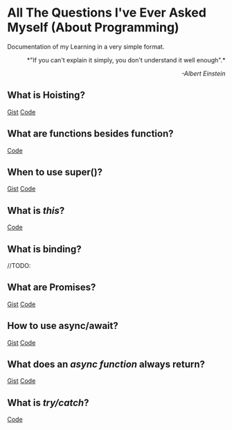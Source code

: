 # All The Questions I've Ever Asked Myself (About Programming)

Documentation of my Learning in a very simple format.

<p align="right">*"If you can't explain it simply, you don't understand it well enough".*</p>
<p align="right"><i>-Albert Einstein</i></p>

## What is Hoisting?
[Gist](https://gist.github.com/florianmaxim/d3080928e36a150f725dd85b7f52943f)
[Code](https://codesandbox.io/s/0o392r91v)

## What are functions besides function?
[Code](https://codesandbox.io/s/wwl27355zk)

## When to use super()?
[Gist](https://gist.github.com/florianmaxim/b8db5def700cf30c33f3d50744c53cf5)
[Code](https://codesandbox.io/s/0vxx9zq99w)

## What is *this*?
[Code](https://codesandbox.io/s/24z83jlz6j)

## What is binding?
//TODO:

## What are Promises?
[Gist](https://gist.github.com/florianmaxim/dc9da3b690fe25cf6047603b473c5b4e)
[Code](https://codesandbox.io/s/7oww7k7xq6)

## How to use async/await?
[Gist](https://gist.github.com/florianmaxim/c7a46ece8712e29b012b28c1cf8036a7)
[Code](https://codesandbox.io/s/406p2voxvw)

## What does an *async function* always return?
[Gist](https://gist.github.com/florianmaxim/ccbfb95210dea7df3efe7789c4ee3b73)
[Code](https://codesandbox.io/s/r7o24q26xn)

## What is *try/catch*?
[Code](https://codesandbox.io/s/ql5zlvq949)
